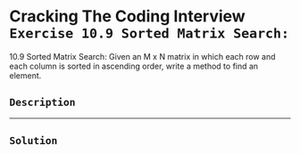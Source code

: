 # Cracking The Coding Interview `Exercise 10.9 Sorted Matrix Search:`

10.9 Sorted Matrix Search: Given an M x N matrix in which each row and each column is sorted in ascending order, write a method to find an element.

## `Description`

---

## `Solution`